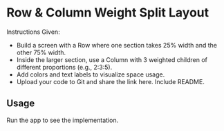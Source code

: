 # Row & Column Weight Split Layout

Instructions Given:
* Build a screen with a Row where one section takes 25% width and the other 75% width.
* Inside the larger section, use a Column with 3 weighted children of different proportions (e.g., 2:3:5).
* Add colors and text labels to visualize space usage.
* Upload your code to Git and share the link here. Include README.

## Usage

Run the app to see the implementation.